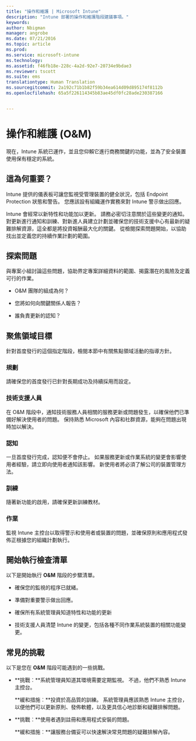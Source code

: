 ```yaml
---
title: "操作和維護 | Microsoft Intune"
description: "Intune 部署的操作和維護階段建議事項。"
keywords: 
author: Nbigman
manager: angrobe
ms.date: 07/21/2016
ms.topic: article
ms.prod: 
ms.service: microsoft-intune
ms.technology: 
ms.assetid: f46fb18e-228c-4a2d-92e7-20734e9bdae3
ms.reviewer: tscott
ms.suite: ems
translationtype: Human Translation
ms.sourcegitcommit: 2a192c71b1b82f59b34ea614d09d895174f8112b
ms.openlocfilehash: 65a5f226114345b83ae45df0fc28ade230387166


---
```


# 操作和維護 (O&M)
現在，Intune 系統已運作，並且您仰賴它進行商務關鍵的功能，並為了安全裝置使用保有穩定的系統。

## 這為何重要？
Intune 提供的儀表板可讓您監視受管理裝置的健全狀況，包括 Endpoint Protection 狀態和警告。 您應該設有組織運作實務來對 Intune 警示做出回應。

Intune 會經常以新特性和功能加以更新。 請務必密切注意關於這些變更的通知。
對更新進行通知和訓練、對新進人員建立計劃並確保您的技術支援中心有最新的疑難排解資源，這全都是將投資報酬最大化的關鍵。
從檢閱探索問題開始，以協助找出並定義您的持續作業計劃的範圍。

## 探索問題
與專案小組討論這些問題，協助界定專案詳細資料的範圍、揭露潛在的風險及定義可行的作業。

-   O&M 團隊的組成為何？

-   您將如何向關鍵關係人報告？

-   誰負責更新的認知？

## 聚焦領域目標
針對首度發行的這個指定階段，檢閱本節中有關焦點領域活動的指導方針。

### 規劃
請確保您的首度發行已針對長期成功及持續採用而設定。

### 技術支援人員
在 O&M 階段中，通知技術服務人員相關的服務更新或問題發生，以確保他們已準備好解決使用者的問題。 保持熟悉 Microsoft 內容和社群資源，能夠在問題出現時加以解決。

### 認知
一旦首度發行完成，認知便不會停止。 如果服務更新或作業系統的變更會影響使用者經驗，請立即向使用者通知該影響。 新使用者將必須了解公司的裝置管理方法。

### 訓練
隨著新功能的啟用，請確保更新訓練教材。

### 作業
監視 Intune 主控台以取得警示和使用者或裝置的問題，並確保原則和應用程式發佈正根據您的組織計劃執行。

## 開始執行檢查清單
以下是開始執行 **O&M** 階段的步驟清單。

-   確保您的監視的程序已就緒。

-   準備對重要警示做出回應。

-   確保所有系統管理員知道特性和功能的更新

-   技術支援人員清楚 Intune 的變更，包括各種不同作業系統裝置的相關功能變更。

## 常見的挑戰
以下是您在 **O&M** 階段可能遇到的一些挑戰。

-   **挑戰︰**系統管理員知道其環境需要定期監視。 不過，他們不熟悉 Intune 主控台。

    **緩和措施︰**投資於高品質的訓練。 系統管理員應該熟悉 Intune 主控台，以便他們可以更新原則、發佈軟體，以及更具信心地診斷和疑難排解問題。

-   **挑戰︰**使用者遇到註冊和應用程式安裝的問題。

    **緩和措施︰**讓服務台備妥可以快速解決常見問題的疑難排解內容。



<!--HONumber=Jul16_HO4-->



